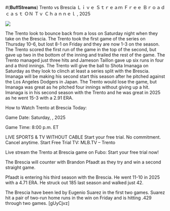 #(𝐁𝐮𝐟𝐟𝐒𝐭𝐫𝐞𝐚𝐦𝐬) Trento vs Brescia Ｌｉｖｅ Ｓｔｒｅａｍ Ｆｒｅｅ Ｂｒｏａｄｃａｓｔ ＯＮ Ｔｖ Ｃｈａｎｎｅｌ , 2025  
  
  
[![](https://i.imgur.com/qSNzIqt.png)](https://movie.rssnews.media/ClypMFy.php)  
  
The Trento look to bounce back from a loss on Saturday night when they take on the Brescia. The Trento took the first game of the series on Thursday 10-6, but lost 8-1 on Friday and they are now 1-3 on the season. The Trento scored the first run of the game in the top of the second, but gave up two in the bottom of the inning and trailed the rest of the game. The Trento managed just three hits and Jameson Taillon gave up six runs in four and a third innings. The Trento will give the ball to Shota Imanaga on Saturday as they look to clinch at least a series split with the Brescia. Imanaga will be making his second start this season after he pitched against the Los Angeles Dodgers in Japan. The Trento would lose the game, but Imanaga was great as he pitched four innings without giving up a hit. Imanaga is in his second season with the Trento and he was great in 2025 as he went 15-3 with a 2.91 ERA.

How to Watch Trento at Brescia Today:

Game Date: Saturday, , 2025

Game Time: 8:00 p.m. ET

LIVE SPORTS & TV WITHOUT CABLE
Start your free trial. No commitment. Cancel anytime.
Start Free Trial
TV: MLB.TV – Trento

Live stream the Trento at Brescia game on Fubo: Start your free trial now!

The Brescia will counter with Brandon Pfaadt as they try and win a second straight game.

Pfaadt is entering his third season with the Brescia. He went 11-10 in 2025 with a 4.71 ERA. He struck out 185 last season and walked just 42.

The Brescia have been led by Eugenio Suarez in the first two games. Suarez hit a pair of two-run home runs in the win on Friday and is hitting .429 through two games. [gUyCjvz]